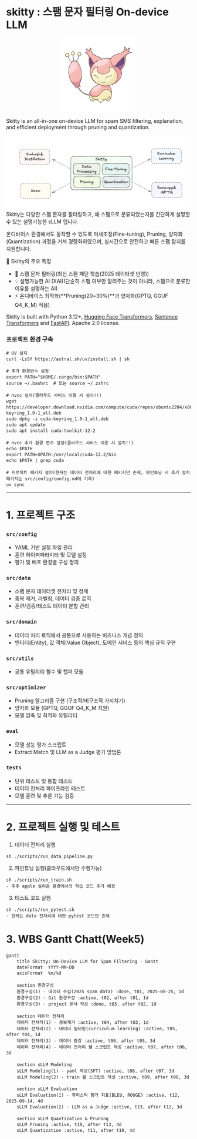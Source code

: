 # skitty : 스팸 문자 필터링 On-device LLM

<p align="center">
  <img src="./skitty.png" width="200"/>
</p>

Skitty is an all-in-one on-device LLM for spam SMS filtering, explanation, and efficient deployment through pruning and quantization.

![pipeline](./pipeline.png)
Skitty는 다양한 스팸 문자를 필터링하고, 왜 스팸으로 분류되었는지를 간단하게 설명할 수 있는 설명가능한 sLLM 입니다.

온디바이스 환경에서도 동작할 수 있도록 미세조정(Fine-tuning), Pruning, 양자화(Quantization) 과정을 거쳐 경량화하였으며, 실시간으로 안전하고 빠른 스팸 탐지를 지원합니다.

📌 Skitty의 주요 특징
- 📩 스팸 문자 필터링(최신 스팸 패턴 학습(2025 데이터셋 반영))
- 💡 설명가능한 AI (XAI)(단순히 스팸 여부만 알려주는 것이 아니라, 스팸으로 분류한 이유를 설명하는 AI)
- ⚡ 온디바이스 최적화(**Pruning(20~30%)**과 양자화(GPTQ, GGUF Q4_K_M) 적용)

Skitty is built with Python 3.12+, [Hugging Face Transformers](https://github.com/huggingface/transformers), [Sentence Transformers](https://github.com/UKPLab/sentence-transformers) and [FastAPI](https://github.com/tiangolo/fastapi). Apache 2.0 license.

### 프로젝트 환경 구축
```
# UV 설치 
curl -LsSf https://astral.sh/uv/install.sh | sh

# 추가 환경변수 설정
export PATH="$HOME/.cargo/bin:$PATH"
source ~/.bashrc  # 또는 source ~/.zshrc

# nvcc 설치(클라우드 서비스 이용 시 설치!!)
wget https://developer.download.nvidia.com/compute/cuda/repos/ubuntu2204/x86_64/cuda-keyring_1.0-1_all.deb
sudo dpkg -i cuda-keyring_1.0-1_all.deb
sudo apt update
sudo apt install cuda-toolkit-12-2

# nvcc 추가 환경 변수 설정(클라우드 서비스 이용 시 설치!!)
echo $PATH
export PATH=$PATH:/usr/local/cuda-12.2/bin
echo $PATH | grep cuda

# 프로젝트 패키지 설치(현재는 데이터 전처리에 대한 패키지만 존재, 파인튜닝 시 추가 설치 패키지는 src/config/config.md에 기록)
uv sync
```
---

# 1. 프로젝트 구조
### `src/config`
- YAML 기반 설정 파일 관리
- 훈련 하이퍼파라미터 및 모델 설정
- 평가 및 배포 환경별 구성 정의

### `src/data`
- 스팸 문자 데이터셋 전처리 및 정제
- 중복 제거, 라벨링, 데이터 검증 로직
- 훈련/검증/테스트 데이터 분할 관리

### `src/domain`
- 데이터 처리 로직에서 공통으로 사용하는 비즈니스 개념 정의
- 엔티티(Entity), 값 객체(Value Object), 도메인 서비스 등의 핵심 규칙 구현

### `src/utils`
- 공통 유틸리티 함수 및 헬퍼 모듈

### `src/optimizer`
- Pruning 알고리즘 구현 (구조적/비구조적 가지치기)
- 양자화 모듈 (GPTQ, GGUF Q4_K_M 지원)
- 모델 압축 및 최적화 유틸리티

### `eval`
- 모델 성능 평가 스크립트
- Extract Match 및 LLM as a Judge 평가 방법론

### `tests`
- 단위 테스트 및 통합 테스트
- 데이터 전처리 파이프라인 테스트
- 모델 훈련 및 추론 기능 검증
---
# 2. 프로젝트 실행 및 테스트
1. 데이터 전처리 실행
```
sh ./scripts/run_data_pipeline.py
```
2. 파인튜닝 실행(클라우드에서만 수행가능) 
```
sh ./scripts/run_train.sh
- 추후 apple 실리콘 환경에서의 학습 코드 추가 예정
```
3. 테스트 코드 실행
```
sh ./scripts/run_pytest.sh
- 현재는 data 전처리에 대한 pytest 코드만 존재
```
# 3. WBS Gantt Chatt(Week5)
```mermaid
gantt
    title Skitty: On-Device LLM for Spam Filtering - Gantt
    dateFormat  YYYY-MM-DD
    axisFormat  %m/%d

    section 환경구성
    환경구성(1) - 데이터 수집(2025 spam data) :done, t01, 2025-08-25, 1d
    환경구성(2) - Git 환경구성 :active, t02, after t01, 1d
    환경구성(3) - project 문서 작성 :done, t03, after t02, 1d

    section 데이터 전처리
    데이터 전처리(1) - 중복제거 :active, t04, after t03, 1d
    데이터 전처리(2) - 데이터 필터링(curriculum learning) :active, t05, after t04, 1d
    데이터 전처리(3) - 데이터 증강 :active, t06, after t05, 3d
    데이터 전처리(4) - 데이터 전처리 쉘 스크립트 작성 :active, t07, after t06, 3d

    section sLLM Modeling
    sLLM Modeling(1) - yaml 작성(SFT) :active, t08, after t07, 3d
    sLLM Modeling(2) - train 쉘 스크립트 작성 :active, t09, after t08, 3d

    section sLLM Evaluation
    sLLM Evaluation(1) - 휴리스틱 평가 지표(BLEU, ROUGE) :active, t12, 2025-09-14, 4d
    sLLM Evaluation(2) - LLM as a Judge :active, t13, after t12, 3d

    section sLLM Quantization & Pruning
    sLLM Pruning :active, t10, after t13, 4d
    sLLM Quantization :active, t11, after t10, 4d


